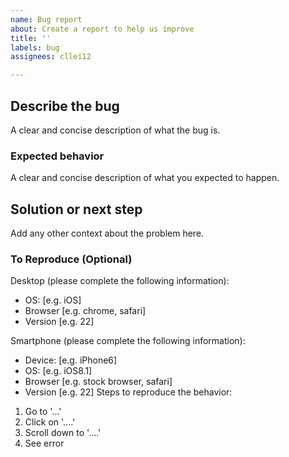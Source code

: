 ```yaml
---
name: Bug report
about: Create a report to help us improve
title: ''
labels: bug
assignees: cllei12

---
```


## Describe the bug
A clear and concise description of what the bug is.

### Expected behavior
A clear and concise description of what you expected to happen.

## Solution or next step
Add any other context about the problem here.

### To Reproduce (Optional) 
Desktop (please complete the following information):
 - OS: [e.g. iOS]
 - Browser [e.g. chrome, safari]
 - Version [e.g. 22]

Smartphone (please complete the following information):
 - Device: [e.g. iPhone6]
 - OS: [e.g. iOS8.1]
 - Browser [e.g. stock browser, safari]
 - Version [e.g. 22]
Steps to reproduce the behavior:
1. Go to '...'
2. Click on '....'
3. Scroll down to '....'
4. See error
